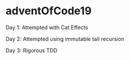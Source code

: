 # adventOfCode19

Day 1: Attempted with Cat Effects 

Day 2: Attempted using immutable tail recursion 

Day 3: Rigorous TDD